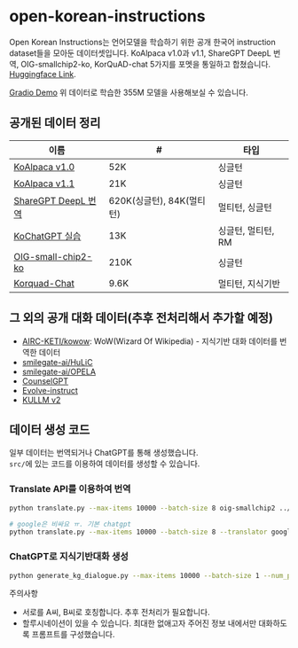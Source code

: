 # open-korean-instructions
Open Korean Instructions는 언어모델을 학습하기 위한 공개 한국어 instruction dataset들을 모아둔 데이터셋입니다. KoAlpaca v1.0과 v1.1, ShareGPT DeepL 번역, OIG-smallchip2-ko, KorQuAD-chat 5가지를 포멧을 통일하고 합쳤습니다. [Huggingface Link](https://huggingface.co/datasets/heegyu/open-korean-instructions). 

[Gradio Demo](https://huggingface.co/spaces/heegyu/gorani-v0) 위 데이터로 학습한 355M 모델을 사용해보실 수 있습니다.

## 공개된 데이터 정리
| 이름 | # | 타입 |
|---|---|---|
| [KoAlpaca v1.0](https://huggingface.co/datasets/Bingsu/ko_alpaca_data) | 52K | 싱글턴 |
| [KoAlpaca v1.1](https://raw.githubusercontent.com/Beomi/KoAlpaca/main/KoAlpaca_v1.1.jsonl) | 21K | 싱글턴 |
| [ShareGPT DeepL 번역](https://huggingface.co/datasets/junelee/sharegpt_deepl_ko) | 620K(싱글턴), 84K(멀티턴) | 멀티턴, 싱글턴 |
| [KoChatGPT 실습](https://github.com/airobotlab/KoChatGPT) | 13K | 싱글턴, 멀티턴, RM |
| [OIG-small-chip2-ko](https://huggingface.co/datasets/heegyu/OIG-small-chip2-ko) | 210K | 싱글턴 |
| [Korquad-Chat](https://huggingface.co/datasets/heegyu/korquad-chat-v1) | 9.6K | 멀티턴, 지식기반 |

## 그 외의 공개 대화 데이터(추후 전처리해서 추가할 예정)
- [AIRC-KETI/kowow](https://github.com/AIRC-KETI/kowow): WoW(Wizard Of Wikipedia) - 지식기반 대화 데이터를 번역한 데이터
- [smilegate-ai/HuLiC](https://github.com/smilegate-ai/HuLiC)
- [smilegate-ai/OPELA](https://github.com/smilegate-ai/OPELA)
- [CounselGPT](https://github.com/MrBananaHuman/CounselGPT) 
- [Evolve-instruct](https://github.com/lcw99/evolve-instruct/)
- [KULLM v2](https://huggingface.co/datasets/nlpai-lab/kullm-v2)

## 데이터 생성 코드
일부 데이터는 번역되거나 ChatGPT를 통해 생성했습니다.<br/>
`src/`에 있는 코드를 이용하여 데이터를 생성할 수 있습니다.

### Translate API를 이용하여 번역
```bash
python translate.py --max-items 10000 --batch-size 8 oig-smallchip2 ../data/oig-smallchip2.jsonl

# google은 비싸요 ㅠ. 기본 chatgpt
python translate.py --max-items 10000 --batch-size 8 --translator google oig-smallchip2 ../data/oig-smallchip2.jsonl
```

### ChatGPT로 지식기반대화 생성
```bash
python generate_kg_dialogue.py --max-items 10000 --batch-size 1 --num_process 4 korquad-v1 ../data/korquad-chat.jsonl
```

주의사항
- 서로를 A씨, B씨로 호칭합니다. 추후 전처리가 필요합니다.
- 할루시네이션이 있을 수 있습니다. 최대한 없애고자 주어진 정보 내에서만 대화하도록 프롬프트를 구성했습니다.
